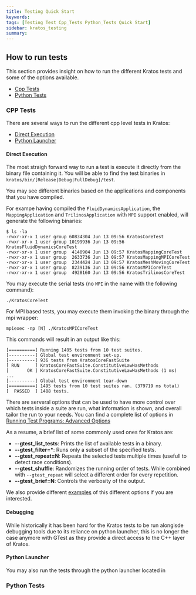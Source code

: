 ```yaml
---
title: Testing Quick Start
keywords: 
tags: [Testing Test Cpp_Tests Python_Tests Quick Start]
sidebar: kratos_testing
summary: 
---
```


## How to run tests

This section provides insight on how to run the different Kratos tests and some of the options available. 

- [Cpp Tests](#cpp-tests)
- [Python Tests](#python-tests)

### CPP Tests

There are several ways to run the different cpp level tests in Kratos:

- [Direct Execution](#direct-execution)
- [Python Launcher](#python-launcher)

#### Direct Execution

The most straigh forward way to run a test is execute it directly from the binary file containing it. You will be able to find the test binaries in `kratos/bin/[Release|Debug|FullDebug]/test`.

You may see different binaries based on the applications and components that you have compiled. 

For exampe having compiled the `FluidDynamicsApplication`, the `MappingApplication` and `TrilinosApplication` with `MPI` support enabled, will generate the following binaries:

```console
$ ls -la
-rwxr-xr-x 1 user group 60834304 Jun 13 09:56 KratosCoreTest
-rwxr-xr-x 1 user group 10199936 Jun 13 09:56 KratosFluidDynamicsCoreTest
-rwxr-xr-x 1 user group  4140904 Jun 13 09:57 KratosMappingCoreTest
-rwxr-xr-x 1 user group  2633736 Jun 13 09:57 KratosMappingMPICoreTest
-rwxr-xr-x 1 user group  2344424 Jun 13 09:57 KratosMeshMovingCoreTest
-rwxr-xr-x 1 user group  8239136 Jun 13 09:56 KratosMPICoreTest
-rwxr-xr-x 1 user group  4928160 Jun 13 09:56 KratosTrilinosCoreTest
```

You may execute the serial tests (no `MPI` in the name with the following command):

```console
./KratosCoreTest
```

For MPI based tests, you may execute them invoking the binary through the mpi wrapper:

```console
mpiexec -np [N] ./KratosMPICoreTest
```

This commands will result in an output like this:

```console
[==========] Running 1495 tests from 10 test suites.
[----------] Global test environment set-up.
[----------] 936 tests from KratosCoreFastSuite
[ RUN      ] KratosCoreFastSuite.ConstitutiveLawHasMethods
[       OK ] KratosCoreFastSuite.ConstitutiveLawHasMethods (1 ms)
...
[----------] Global test environment tear-down
[==========] 1495 tests from 10 test suites ran. (379719 ms total)
[  PASSED  ] 1488 tests.
```

There are serveral options that can be used to have more control over which tests inside a suite are run, what information is shown, and overall tailor the run to your needs. You can find a complete list of options in [Running Test Programs: Advanced Options](https://google.github.io/googletest/advanced.html#running-test-programs-advanced-options)

As a resume, a brief list of some commonly used ones for Kratos are:

- **--gtest_list_tests**: Prints the list of available tests in a binary.
- **--gtest_filter=\***: Runs only a subset of the specified tests.
- **--gtest_repeat=N**: Repeats the selected tests multiple times (usefull to detect race conditions).
- **--gtest_shuffle**: Randomizes the running order of tests. While combined with `--gtest_repeat` will select a different order for every repetition.
- **--gtest_brief=N**: Controls the verbosity of the output. 

We also provide different [examples]() of this different options if you are interested.

#### Debugging

While historically it has been hard for the Kratos tests to be run alongisde debugging tools due to its reliance on python launcher, this is no longer the case anymore with GTest as they provide a direct access to the C++ layer of Kratos. 

#### Python Launcher

You may also run the tests through the python launcher located in 

### Python Tests

